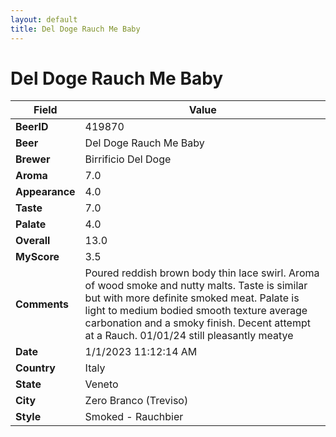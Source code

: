 ```yaml
---
layout: default
title: Del Doge Rauch Me Baby
---
```


# Del Doge Rauch Me Baby

| Field         | Value     |
|---------------|-----------|
| **BeerID** | 419870 |
| **Beer** | Del Doge Rauch Me Baby |
| **Brewer** | Birrificio Del Doge |
| **Aroma** | 7.0 |
| **Appearance** | 4.0 |
| **Taste** | 7.0 |
| **Palate** | 4.0 |
| **Overall** | 13.0 |
| **MyScore** | 3.5 |
| **Comments** | Poured reddish brown body thin lace swirl. Aroma of wood smoke and nutty malts. Taste is similar but with more definite smoked meat. Palate is light to medium bodied smooth texture average carbonation and a smoky finish. Decent attempt at a Rauch. 01/01/24 still pleasantly meatye |
| **Date** | 1/1/2023 11:12:14 AM |
| **Country** | Italy |
| **State** | Veneto |
| **City** | Zero Branco &#40;Treviso&#41; |
| **Style** | Smoked - Rauchbier |
